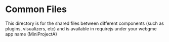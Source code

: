# Common Files
This directory is for the shared files between different components (such as plugins, visualizers, etc) and is available in requirejs under your webgme app name (MiniProjectA)
